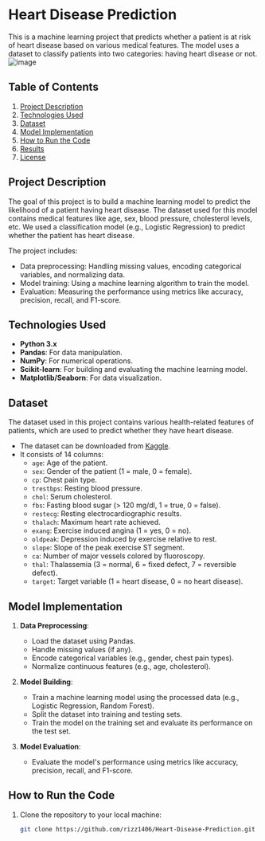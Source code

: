 # Heart Disease Prediction


This is a machine learning project that predicts whether a patient is at risk of heart disease based on various medical features. The model uses a dataset to classify patients into two categories: having heart disease or not.
![image](https://github.com/user-attachments/assets/f848a274-141a-4598-ac01-a25b13ec155a)


## Table of Contents
1. [Project Description](#project-description)
2. [Technologies Used](#technologies-used)
3. [Dataset](#dataset)
4. [Model Implementation](#model-implementation)
5. [How to Run the Code](#how-to-run-the-code)
6. [Results](#results)
7. [License](#license)

## Project Description

The goal of this project is to build a machine learning model to predict the likelihood of a patient having heart disease. The dataset used for this model contains medical features like age, sex, blood pressure, cholesterol levels, etc. We used a classification model (e.g., Logistic Regression) to predict whether the patient has heart disease.

The project includes:
- Data preprocessing: Handling missing values, encoding categorical variables, and normalizing data.
- Model training: Using a machine learning algorithm to train the model.
- Evaluation: Measuring the performance using metrics like accuracy, precision, recall, and F1-score.

## Technologies Used

- **Python 3.x**
- **Pandas**: For data manipulation.
- **NumPy**: For numerical operations.
- **Scikit-learn**: For building and evaluating the machine learning model.
- **Matplotlib/Seaborn**: For data visualization.

## Dataset

The dataset used in this project contains various health-related features of patients, which are used to predict whether they have heart disease.

- The dataset can be downloaded from [Kaggle](https://www.kaggle.com/).
- It consists of 14 columns:
  - `age`: Age of the patient.
  - `sex`: Gender of the patient (1 = male, 0 = female).
  - `cp`: Chest pain type.
  - `trestbps`: Resting blood pressure.
  - `chol`: Serum cholesterol.
  - `fbs`: Fasting blood sugar (> 120 mg/dl, 1 = true, 0 = false).
  - `restecg`: Resting electrocardiographic results.
  - `thalach`: Maximum heart rate achieved.
  - `exang`: Exercise induced angina (1 = yes, 0 = no).
  - `oldpeak`: Depression induced by exercise relative to rest.
  - `slope`: Slope of the peak exercise ST segment.
  - `ca`: Number of major vessels colored by fluoroscopy.
  - `thal`: Thalassemia (3 = normal, 6 = fixed defect, 7 = reversible defect).
  - `target`: Target variable (1 = heart disease, 0 = no heart disease).

## Model Implementation

1. **Data Preprocessing**: 
   - Load the dataset using Pandas.
   - Handle missing values (if any).
   - Encode categorical variables (e.g., gender, chest pain types).
   - Normalize continuous features (e.g., age, cholesterol).

2. **Model Building**:
   - Train a machine learning model using the processed data (e.g., Logistic Regression, Random Forest).
   - Split the dataset into training and testing sets.
   - Train the model on the training set and evaluate its performance on the test set.

3. **Model Evaluation**:
   - Evaluate the model's performance using metrics like accuracy, precision, recall, and F1-score.

## How to Run the Code

1. Clone the repository to your local machine:
   ```bash
   git clone https://github.com/rizz1406/Heart-Disease-Prediction.git

